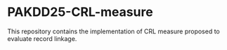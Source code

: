 # PAKDD25-CRL-measure
This repository contains the implementation of CRL measure proposed to evaluate record linkage.
